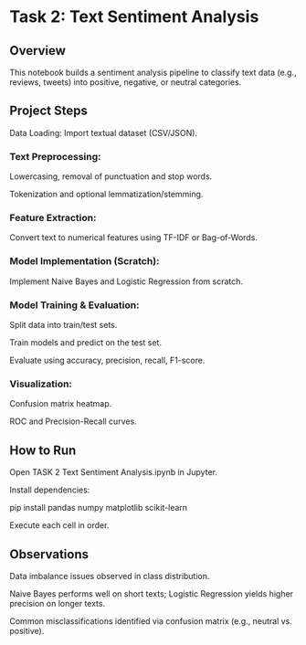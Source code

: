# Task 2: Text Sentiment Analysis

## Overview

This notebook builds a sentiment analysis pipeline to classify text data (e.g., reviews, tweets) into positive, negative, or neutral categories.

## Project Steps

Data Loading: Import textual dataset (CSV/JSON).

### Text Preprocessing:

Lowercasing, removal of punctuation and stop words.

Tokenization and optional lemmatization/stemming.

### Feature Extraction:

Convert text to numerical features using TF-IDF or Bag-of-Words.

### Model Implementation (Scratch):

Implement Naive Bayes and Logistic Regression from scratch.

### Model Training & Evaluation:

Split data into train/test sets.

Train models and predict on the test set.

Evaluate using accuracy, precision, recall, F1-score.

### Visualization:

Confusion matrix heatmap.

ROC and Precision-Recall curves.

## How to Run

Open TASK 2 Text Sentiment Analysis.ipynb in Jupyter.

Install dependencies:

pip install pandas numpy matplotlib scikit-learn

Execute each cell in order.

## Observations

Data imbalance issues observed in class distribution.

Naive Bayes performs well on short texts; Logistic Regression yields higher precision on longer texts.

Common misclassifications identified via confusion matrix (e.g., neutral vs. positive).

